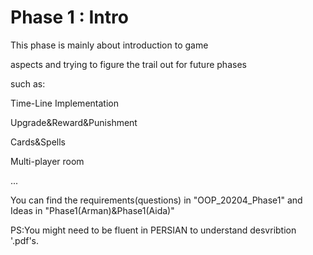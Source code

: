 # Phase 1 : Intro
This phase is mainly about introduction to game 

aspects and trying to figure the trail out for future phases

such as:

Time-Line Implementation

Upgrade\&Reward\&Punishment

Cards\&Spells

Multi-player room

...

You can find the requirements(questions) in "OOP_20204_Phase1" and Ideas in "Phase1(Arman)&Phase1(Aida)"

 PS:You might need to be fluent in PERSIAN to understand desvribtion '.pdf's.

